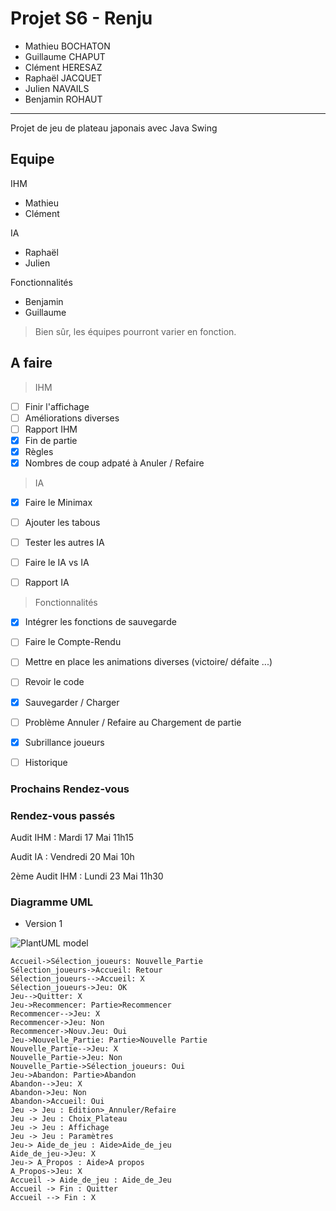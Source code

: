 # Projet S6 - Renju

> 
 - Mathieu BOCHATON
 - Guillaume CHAPUT
 - Clément HERESAZ
 - Raphaël JACQUET
 - Julien NAVAILS
 - Benjamin ROHAUT

----------

Projet de jeu de plateau japonais avec Java Swing

## Equipe

IHM

* Mathieu
* Clément

IA

* Raphaël
* Julien

Fonctionnalités

* Benjamin
* Guillaume

> Bien sûr, les équipes pourront varier en fonction.

## A faire

 > IHM
 
- [ ] Finir l'affichage
- [ ] Améliorations diverses
- [ ] Rapport IHM
- [x] Fin de partie
- [x] Règles
- [x] Nombres de coup adpaté à Anuler / Refaire

> IA

- [x]  Faire le Minimax
- [ ] Ajouter les tabous
- [ ] Tester les autres IA
- [ ] Faire le IA vs IA
- [ ] Rapport IA


> Fonctionnalités

- [x] Intégrer les fonctions de sauvegarde
- [ ] Faire le Compte-Rendu
- [ ] Mettre en place les animations diverses (victoire/ défaite ...)
- [ ] Revoir le code
- [x] Sauvegarder / Charger
- [ ] Problème Annuler / Refaire au Chargement de partie
- [x] Subrillance joueurs
- [ ] Historique


### Prochains Rendez-vous



### Rendez-vous passés

Audit IHM
:  Mardi 17 Mai 11h15

Audit IA
: Vendredi 20 Mai 10h

2ème Audit IHM
: Lundi 23 Mai 11h30



### Diagramme UML 
* Version 1

![PlantUML model](http://plantuml.com/plantuml/png/RLB1ReGW4Btp5Vo0xTs32MdQmpRPklRYpL0SksmGDWXDFwdzZlsnGa5GryHacFVUp9kPI1Ypm4LHlTz-1J33bUmkoeBLKucFodw14D3LL1iEw5vJL2GqA743Hbczfrc8sjqU1x0bVdj5BZhnoN9ZG7kn1we6c1f7aCnZOP8bXXRl8lPgLs30ZagkKR_TGx2sF5Xj5avsCnvpjD5bsosHhU-OlOEdGSW7bRsIQO2OenYpuGnaeuIaeyUkkAYm3oL-xhdthJeYfHMW7niOADUmLZsT5V_kQa4DKBkco31mTgQVcmetB1rlFqR35DR0XFVGkUyIobnMBI2qUAUDOc5NQtLLKwh2r_ySpKI-G5WJxxhvxE2DikY5IqV6domJYMd_0000)

```sequence
Accueil->Sélection_joueurs: Nouvelle_Partie
Sélection_joueurs->Accueil: Retour
Sélection_joueurs-->Accueil: X
Sélection_joueurs->Jeu: OK
Jeu-->Quitter: X
Jeu->Recommencer: Partie>Recommencer
Recommencer-->Jeu: X
Recommencer->Jeu: Non
Recommencer->Nouv.Jeu: Oui
Jeu->Nouvelle_Partie: Partie>Nouvelle Partie
Nouvelle_Partie-->Jeu: X
Nouvelle_Partie->Jeu: Non
Nouvelle_Partie->Sélection_joueurs: Oui
Jeu->Abandon: Partie>Abandon
Abandon-->Jeu: X
Abandon->Jeu: Non
Abandon->Accueil: Oui
Jeu -> Jeu : Edition>_Annuler/Refaire
Jeu -> Jeu : Choix_Plateau
Jeu -> Jeu : Affichage
Jeu -> Jeu : Paramètres
Jeu-> Aide_de_jeu : Aide>Aide_de_jeu
Aide_de_jeu->Jeu: X
Jeu-> A_Propos : Aide>A propos
A_Propos->Jeu: X
Accueil -> Aide_de_jeu : Aide_de_Jeu
Accueil -> Fin : Quitter
Accueil --> Fin : X

```
